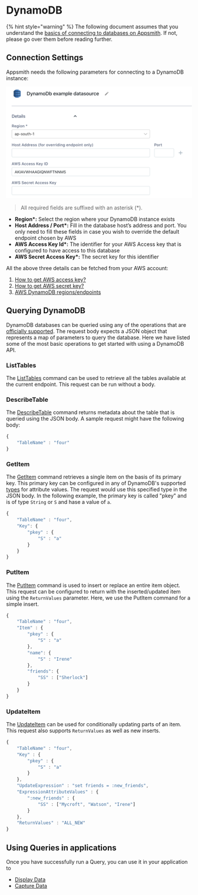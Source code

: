 # DynamoDB

{% hint style="warning" %}
The following document assumes that you understand the [basics of connecting to databases on Appsmith](https://github.com/appsmithorg/appsmith-docs/tree/6fa43542f2b4d68916c05db37bba4a9d504c65a1/core-concepts/connecting-to-databases/README.md). If not, please go over them before reading further.


## Connection Settings

Appsmith needs the following parameters for connecting to a DynamoDB instance:

![Click to expand](../.gitbook/assets/dynamodb-datasource-form.png)

> All required fields are suffixed with an asterisk \(\*\).


* **Region\*:** Select the region where your DynamoDB instance exists
* **Host Address / Port\*:** Fill in the database host’s address and port. You only need to fill these fields in case you wish to override the default endpoint chosen by AWS
* **AWS Access Key Id\*:** The identifier for your AWS Access key that is configured to have access to this database
* **AWS Secret Access Key\*:** The secret key for this identifier

All the above three details can be fetched from your AWS account:

1. [How to get AWS access key?](https://aws.amazon.com/premiumsupport/knowledge-center/create-access-key/)
2. [How to get AWS secret key?](https://aws.amazon.com/blogs/security/wheres-my-secret-access-key/#:~:text=Secret%20access%20keys%20are%E2%80%94as,key%20after%20its%20initial%20creation.)
3. [AWS DynamoDB regions/endpoints](https://docs.aws.amazon.com/general/latest/gr/rande.html)

## Querying DynamoDB

DynamoDB databases can be queried using any of the operations that are [officially supported](https://docs.aws.amazon.com/amazondynamodb/latest/APIReference/API_Operations_Amazon_DynamoDB.html). The request body expects a JSON object that represents a map of parameters to query the database. Here we have listed some of the most basic operations to get started with using a DynamoDB API.

### ListTables

The [ListTables](https://docs.aws.amazon.com/amazondynamodb/latest/APIReference/API_ListTables.html) command can be used to retrieve all the tables available at the current endpoint. This request can be run without a body.

### DescribeTable

The [DescribeTable](https://docs.aws.amazon.com/amazondynamodb/latest/APIReference/API_DescribeTable.html) command returns metadata about the table that is queried using the JSON body. A sample request might have the following body:

```javascript
{
    "TableName" : "four"
}
```

### GetItem

The [GetItem](https://docs.aws.amazon.com/amazondynamodb/latest/APIReference/API_GetItem.html) command retrieves a single item on the basis of its primary key. This primary key can be configured in any of DynamoDB's supported [types](https://docs.aws.amazon.com/amazondynamodb/latest/APIReference/API_AttributeValue.html) for attribute values. The request would use this specified type in the JSON body. In the following example, the primary key is called "pkey" and is of type `String` or `S` and hase a value of `a`.

```javascript
{
    "TableName" : "four",
    "Key": {
        "pkey" : {
            "S" : "a"
        }
    }
}
```

### PutItem

The [PutItem](https://docs.aws.amazon.com/amazondynamodb/latest/APIReference/API_PutItem.html) command is used to insert or replace an entire item object. This request can be configured to return with the inserted/updated item using the `ReturnValues` parameter. Here, we use the PutItem command for a simple insert.

```javascript
{
    "TableName" : "four",
    "Item" : {
        "pkey" : {
            "S" : "a"
        },
        "name": {
            "S" : "Irene"
        },
        "friends": {
            "SS" : ["Sherlock"]
        }
    }
}
```

### UpdateItem

The [UpdateItem](https://docs.aws.amazon.com/amazondynamodb/latest/APIReference/API_UpdateItem.html) can be used for conditionally updating parts of an item. This request also supports `ReturnValues` as well as new inserts.

```javascript
{
    "TableName" : "four",
    "Key" : {
        "pkey" : {
            "S" : "a"
        }
    },
    "UpdateExpression" : "set friends = :new_friends",
    "ExpressionAttributeValues" : {
        ":new_friends" : {
            "SS" : ["Mycroft", "Watson", "Irene"]
        }
    },
    "ReturnValues" : "ALL_NEW"
}
```

## Using Queries in applications

Once you have successfully run a Query, you can use it in your application to

* [Display Data](../core-concepts/displaying-data-read/)
* [Capture Data](../core-concepts/capturing-data-write/)


